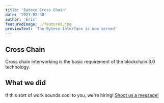 ```yaml
---
title: 'Byteco Cross Chain'
date: '2021-02-30'
author: 'Eric'
featuredImage: ./featured.jpg
previewText: 'The Byteco Interface is now served'
---
```


## Cross Chain

Cross chain interworking is the basic requirement of the blockchain 3.0 technology.


## What we did




If this sort of work sounds cool to you, we're hiring! [Shoot us a message!](mailto:contact@byteco.org)

